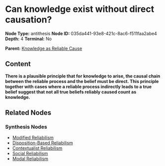 # Can knowledge exist without direct causation?

**Node Type:** antithesis
**Node ID:** 035da441-93e8-421c-8ac6-f511faa2abe4
**Depth:** 4
**Terminal:** No

**Parent:** [Knowledge as Reliable Cause](knowledge-as-reliable-cause-synthesis-0bd02f21-7c76-4ec5-a53c-9ebba54cc773.md)

## Content

**There is a plausible principle that for knowledge to arise, the causal chain between the reliable process and the belief must be direct. This principle together with cases where a reliable process indirectly leads to a true belief suggest that not all true beliefs reliably caused count as knowledge.**

## Related Nodes

### Synthesis Nodes

- [Modified Reliabilism](modified-reliabilism-synthesis-acbb101d-7e34-414a-afbf-92519ab14b52.md)
- [Disposition-Based Reliabilism](disposition-based-reliabilism-synthesis-434a95ba-6dd9-40d4-a9a2-57a8f01a3551.md)
- [Contextualist Reliabilism](contextualist-reliabilism-synthesis-93a60aca-ef48-4627-9e34-0a10e816cc52.md)
- [Social Reliabilism](social-reliabilism-synthesis-67a08835-ea41-47ef-a899-3587ae277935.md)
- [Modal Reliabilism](modal-reliabilism-synthesis-28157f00-9407-43ad-826b-0702ecce8e54.md)
